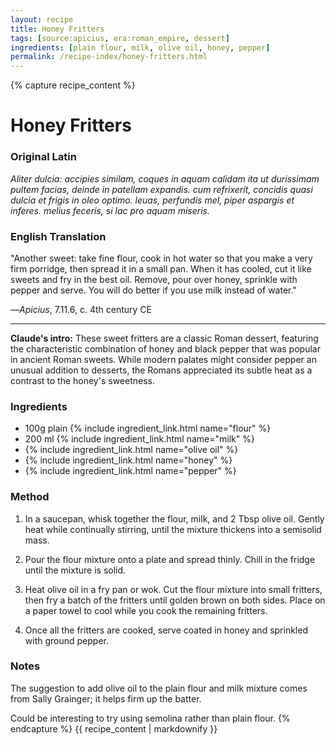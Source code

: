 ```yaml
---
layout: recipe
title: Honey Fritters
tags: [source:apicius, era:roman_empire, dessert]
ingredients: [plain flour, milk, olive oil, honey, pepper]
permalink: /recipe-index/honey-fritters.html
---
```


{% capture recipe_content %}
# Honey Fritters

### Original Latin
*Aliter dulcia: accipies similam, coques in aquam calidam ita ut durissimam pultem facias, deinde in patellam expandis. cum refrixerit, concidis quasi dulcia et frigis in oleo optimo. leuas, perfundis mel, piper aspargis et inferes. melius feceris, si lac pro aquam miseris.*

### English Translation
"Another sweet: take fine flour, cook in hot water so that you make a very firm porridge, then spread it in a small pan. When it has cooled, cut it like sweets and fry in the best oil. Remove, pour over honey, sprinkle with pepper and serve. You will do better if you use milk instead of water."

—*Apicius*, 7.11.6, c. 4th century CE

___

**Claude's intro:** These sweet fritters are a classic Roman dessert, featuring the characteristic combination of honey and black pepper that was popular in ancient Roman sweets. While modern palates might consider pepper an unusual addition to desserts, the Romans appreciated its subtle heat as a contrast to the honey's sweetness.

### Ingredients
- 100g plain {% include ingredient_link.html name="flour" %}  
- 200 ml {% include ingredient_link.html name="milk" %}  
- {% include ingredient_link.html name="olive oil" %}  
- {% include ingredient_link.html name="honey" %}  
- {% include ingredient_link.html name="pepper" %}

### Method
1. In a saucepan, whisk together the flour, milk, and 2 Tbsp olive oil. Gently heat while continually stirring, until the mixture thickens into a semisolid mass.

2. Pour the flour mixture onto a plate and spread thinly. Chill in the fridge until the mixture is solid.

3. Heat olive oil in a fry pan or wok. Cut the flour mixture into small fritters, then fry a batch of the fritters until golden brown on both sides. Place on a paper towel to cool while you cook the remaining fritters.

4. Once all the fritters are cooked, serve coated in honey and sprinkled with ground pepper.

### Notes
The suggestion to add olive oil to the plain flour and milk mixture comes from Sally Grainger; it helps firm up the batter.

Could be interesting to try using semolina rather than plain flour.
{% endcapture %}
{{ recipe_content | markdownify }}